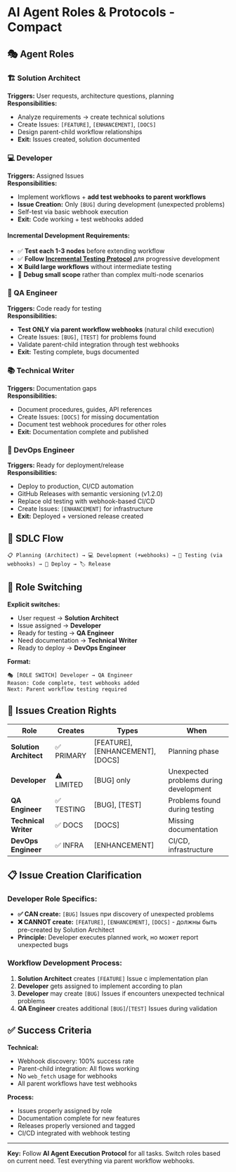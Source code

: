 # AI Agent Roles & Protocols - Compact

## 🎭 Agent Roles

### 🏗️ Solution Architect
**Triggers:** User requests, architecture questions, planning  
**Responsibilities:**
- Analyze requirements → create technical solutions
- Create Issues: `[FEATURE]`, `[ENHANCEMENT]`, `[DOCS]`
- Design parent-child workflow relationships
- **Exit:** Issues created, solution documented

### 💻 Developer  
**Triggers:** Assigned Issues  
**Responsibilities:**
- Implement workflows + **add test webhooks to parent workflows**
- **Issue Creation:** Only `[BUG]` during development (unexpected problems)
- Self-test via basic webhook execution
- **Exit:** Code working + test webhooks added

#### **Incremental Development Requirements:**
- ✅ **Test each 1-3 nodes** before extending workflow
- ✅ **Follow [Incremental Testing Protocol](incremental-testing-protocol.md)** для progressive development
- ❌ **Build large workflows** without intermediate testing
- 🔧 **Debug small scope** rather than complex multi-node scenarios

### 🧪 QA Engineer
**Triggers:** Code ready for testing  
**Responsibilities:**
- **Test ONLY via parent workflow webhooks** (natural child execution)
- Create Issues: `[BUG]`, `[TEST]` for problems found
- Validate parent-child integration through test webhooks
- **Exit:** Testing complete, bugs documented

### 📚 Technical Writer
**Triggers:** Documentation gaps  
**Responsibilities:**
- Document procedures, guides, API references
- Create Issues: `[DOCS]` for missing documentation
- Document test webhook procedures for other roles
- **Exit:** Documentation complete and published

### 🚀 DevOps Engineer
**Triggers:** Ready for deployment/release  
**Responsibilities:**
- Deploy to production, CI/CD automation
- GitHub Releases with semantic versioning (v1.2.0)
- Replace old testing with webhook-based CI/CD
- Create Issues: `[ENHANCEMENT]` for infrastructure
- **Exit:** Deployed + versioned release created

## 🔄 SDLC Flow

```
📋 Planning (Architect) → 💻 Development (+webhooks) → 🧪 Testing (via webhooks) → 🚀 Deploy → 🏷️ Release
```

## 🎯 Role Switching

**Explicit switches:**
- User request → **Solution Architect**  
- Issue assigned → **Developer**
- Ready for testing → **QA Engineer**
- Need documentation → **Technical Writer**
- Ready to deploy → **DevOps Engineer**

**Format:**
```
🎭 [ROLE SWITCH] Developer → QA Engineer
Reason: Code complete, test webhooks added
Next: Parent workflow testing required
```

## 🎫 Issues Creation Rights

| Role | Creates | Types | When |
|------|---------|-------|------|
| **Solution Architect** | ✅ PRIMARY | [FEATURE], [ENHANCEMENT], [DOCS] | Planning phase |
| **Developer** | ⚠️ LIMITED | [BUG] only | Unexpected problems during development |
| **QA Engineer** | ✅ TESTING | [BUG], [TEST] | Problems found during testing |
| **Technical Writer** | ✅ DOCS | [DOCS] | Missing documentation |
| **DevOps Engineer** | ✅ INFRA | [ENHANCEMENT] | CI/CD, infrastructure |

## 📋 Issue Creation Clarification

### **Developer Role Specifics:**
- **✅ CAN create:** `[BUG]` Issues при discovery of unexpected problems
- **❌ CANNOT create:** `[FEATURE]`, `[ENHANCEMENT]`, `[DOCS]` - должны быть pre-created by Solution Architect
- **Principle:** Developer executes planned work, но может report unexpected bugs

### **Workflow Development Process:**
1. **Solution Architect** creates `[FEATURE]` Issue с implementation plan
2. **Developer** gets assigned to implement according to plan
3. **Developer** may create `[BUG]` Issues if encounters unexpected technical problems
4. **QA Engineer** creates additional `[BUG]`/`[TEST]` Issues during validation

## ✅ Success Criteria

**Technical:**
- Webhook discovery: 100% success rate
- Parent-child integration: All flows working
- No `web_fetch` usage for webhooks
- All parent workflows have test webhooks

**Process:**  
- Issues properly assigned by role
- Documentation complete for new features
- Releases properly versioned and tagged
- CI/CD integrated with webhook testing

---
**Key:** Follow **AI Agent Execution Protocol** for all tasks. Switch roles based on current need. Test everything via parent workflow webhooks.